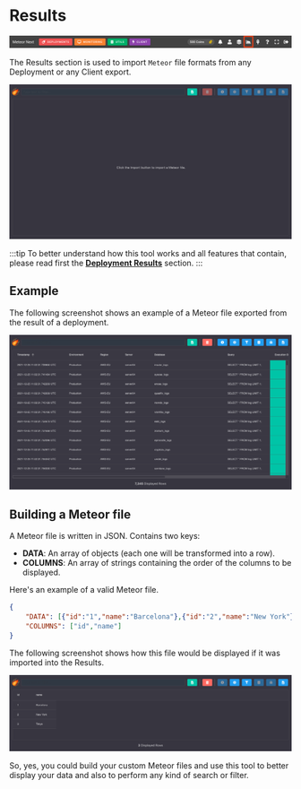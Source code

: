 # Results

![alt text](../../assets/results/results-topbar.png "Results Top Bar")

The Results section is used to import `Meteor` file formats from any Deployment or any Client export.

![alt text](../../assets/results/results1.png "Results 1")

:::tip
To better understand how this tool works and all features that contain, please read first the **[Deployment Results](./deployments#results)** section.
:::

## Example

The following screenshot shows an example of a Meteor file exported from the result of a deployment.

![alt text](../../assets/results/results2.png "Results 2")

## Building a Meteor file

A Meteor file is written in JSON. Contains two keys:

- **DATA**: An array of objects (each one will be transformed into a row).
- **COLUMNS**: An array of strings containing the order of the columns to be displayed. 

Here's an example of a valid Meteor file.

```json
{
    "DATA": [{"id":"1","name":"Barcelona"},{"id":"2","name":"New York"},{"id":"3","name":"Tokyo"}],
    "COLUMNS": ["id","name"]
}
```

The following screenshot shows how this file would be displayed if it was imported into the Results.

![alt text](../../assets/results/results-example.png "Results Example")

So, yes, you could build your custom Meteor files and use this tool to better display your data and also to perform any kind of search or filter.